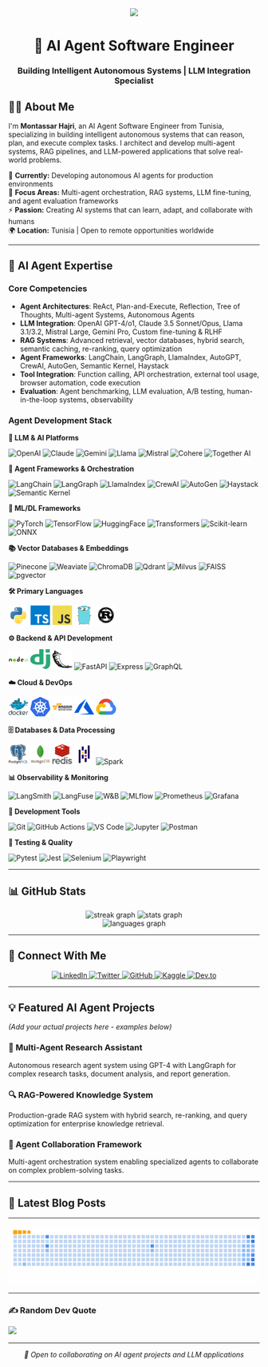 <div align="center">
  <img src="https://visitor-badge.laobi.icu/badge?page_id=MontaCoder.MontaCoder&" />
</div>

<h1 align="center">🤖 AI Agent Software Engineer</h1>

<h3 align="center">Building Intelligent Autonomous Systems | LLM Integration Specialist</h3>

###

## 👨‍💻 About Me

I'm **Montassar Hajri**, an AI Agent Software Engineer from Tunisia, specializing in building intelligent autonomous systems that can reason, plan, and execute complex tasks. I architect and develop multi-agent systems, RAG pipelines, and LLM-powered applications that solve real-world problems.

🔭 **Currently:** Developing autonomous AI agents for production environments  
🧠 **Focus Areas:** Multi-agent orchestration, RAG systems, LLM fine-tuning, and agent evaluation frameworks  
⚡ **Passion:** Creating AI systems that can learn, adapt, and collaborate with humans  
🌍 **Location:** Tunisia | Open to remote opportunities worldwide

---

## 🚀 AI Agent Expertise

### Core Competencies
- **Agent Architectures**: ReAct, Plan-and-Execute, Reflection, Tree of Thoughts, Multi-agent Systems, Autonomous Agents
- **LLM Integration**: OpenAI GPT-4/o1, Claude 3.5 Sonnet/Opus, Llama 3.1/3.2, Mistral Large, Gemini Pro, Custom fine-tuning & RLHF
- **RAG Systems**: Advanced retrieval, vector databases, hybrid search, semantic caching, re-ranking, query optimization
- **Agent Frameworks**: LangChain, LangGraph, LlamaIndex, AutoGPT, CrewAI, AutoGen, Semantic Kernel, Haystack
- **Tool Integration**: Function calling, API orchestration, external tool usage, browser automation, code execution
- **Evaluation**: Agent benchmarking, LLM evaluation, A/B testing, human-in-the-loop systems, observability

### Agent Development Stack

**🤖 LLM & AI Platforms**
<p align="left">
  <img src="https://img.shields.io/badge/OpenAI-412991?style=for-the-badge&logo=openai&logoColor=white" alt="OpenAI"/>
  <img src="https://img.shields.io/badge/Anthropic_Claude-181818?style=for-the-badge&logo=anthropic&logoColor=white" alt="Claude"/>
  <img src="https://img.shields.io/badge/Google_Gemini-8E75B2?style=for-the-badge&logo=google&logoColor=white" alt="Gemini"/>
  <img src="https://img.shields.io/badge/Meta_Llama-0467DF?style=for-the-badge&logo=meta&logoColor=white" alt="Llama"/>
  <img src="https://img.shields.io/badge/Mistral_AI-FF7000?style=for-the-badge&logo=mistral&logoColor=white" alt="Mistral"/>
  <img src="https://img.shields.io/badge/Cohere-39594D?style=for-the-badge&logo=cohere&logoColor=white" alt="Cohere"/>
  <img src="https://img.shields.io/badge/Together_AI-000000?style=for-the-badge" alt="Together AI"/>
</p>

**🔗 Agent Frameworks & Orchestration**
<p align="left">
  <img src="https://img.shields.io/badge/LangChain-1C3C3C?style=for-the-badge&logo=langchain&logoColor=white" alt="LangChain"/>
  <img src="https://img.shields.io/badge/LangGraph-2C5F2D?style=for-the-badge&logo=langchain&logoColor=white" alt="LangGraph"/>
  <img src="https://img.shields.io/badge/LlamaIndex-3B82F6?style=for-the-badge" alt="LlamaIndex"/>
  <img src="https://img.shields.io/badge/CrewAI-FF6B35?style=for-the-badge" alt="CrewAI"/>
  <img src="https://img.shields.io/badge/AutoGen-0078D4?style=for-the-badge&logo=microsoft&logoColor=white" alt="AutoGen"/>
  <img src="https://img.shields.io/badge/Haystack-1D1E3C?style=for-the-badge" alt="Haystack"/>
  <img src="https://img.shields.io/badge/Semantic_Kernel-5E5E5E?style=for-the-badge&logo=microsoft&logoColor=white" alt="Semantic Kernel"/>
</p>

**🧠 ML/DL Frameworks**
<p align="left">
  <img src="https://img.shields.io/badge/PyTorch-EE4C2C?style=for-the-badge&logo=pytorch&logoColor=white" alt="PyTorch"/>
  <img src="https://img.shields.io/badge/TensorFlow-FF6F00?style=for-the-badge&logo=tensorflow&logoColor=white" alt="TensorFlow"/>
  <img src="https://img.shields.io/badge/HuggingFace-FFD21E?style=for-the-badge&logo=huggingface&logoColor=black" alt="HuggingFace"/>
  <img src="https://img.shields.io/badge/Transformers-FFD21E?style=for-the-badge&logo=huggingface&logoColor=black" alt="Transformers"/>
  <img src="https://img.shields.io/badge/scikit--learn-F7931E?style=for-the-badge&logo=scikitlearn&logoColor=white" alt="Scikit-learn"/>
  <img src="https://img.shields.io/badge/ONNX-005CED?style=for-the-badge&logo=onnx&logoColor=white" alt="ONNX"/>
</p>

**📚 Vector Databases & Embeddings**
<p align="left">
  <img src="https://img.shields.io/badge/Pinecone-000000?style=for-the-badge&logo=pinecone&logoColor=white" alt="Pinecone"/>
  <img src="https://img.shields.io/badge/Weaviate-00C853?style=for-the-badge" alt="Weaviate"/>
  <img src="https://img.shields.io/badge/ChromaDB-FF6F61?style=for-the-badge" alt="ChromaDB"/>
  <img src="https://img.shields.io/badge/Qdrant-24386C?style=for-the-badge" alt="Qdrant"/>
  <img src="https://img.shields.io/badge/Milvus-00A1E0?style=for-the-badge" alt="Milvus"/>
  <img src="https://img.shields.io/badge/FAISS-0467DF?style=for-the-badge&logo=meta&logoColor=white" alt="FAISS"/>
  <img src="https://img.shields.io/badge/pgvector-336791?style=for-the-badge&logo=postgresql&logoColor=white" alt="pgvector"/>
</p>

**🛠️ Primary Languages**
<p align="left">
  <img src="https://raw.githubusercontent.com/teamedwardforever/Readme-Generator/71f25dd8b98329b168142a6b782a107b75eab178/svg/Skills/Languages/python-original.svg" alt="Python" width="40" height="40"/>
  <img src="https://raw.githubusercontent.com/teamedwardforever/Readme-Generator/71f25dd8b98329b168142a6b782a107b75eab178/svg/Skills/Languages/typescript-original.svg" alt="TypeScript" width="40" height="40"/>
  <img src="https://raw.githubusercontent.com/teamedwardforever/Readme-Generator/71f25dd8b98329b168142a6b782a107b75eab178/svg/Skills/Languages/javascript-original.svg" alt="JavaScript" width="40" height="40"/>
  <img src="https://raw.githubusercontent.com/teamedwardforever/Readme-Generator/71f25dd8b98329b168142a6b782a107b75eab178/svg/Skills/Languages/go-original.svg" alt="Go" width="40" height="40"/>
  <img src="https://raw.githubusercontent.com/teamedwardforever/Readme-Generator/71f25dd8b98329b168142a6b782a107b75eab178/svg/Skills/Languages/rust-plain.svg" alt="Rust" width="40" height="40"/>
</p>

**⚙️ Backend & API Development**
<p align="left">
  <img src="https://raw.githubusercontent.com/teamedwardforever/Readme-Generator/71f25dd8b98329b168142a6b782a107b75eab178/svg/Skills/Backend/nodejs-original-wordmark.svg" alt="Node.js" width="40" height="40"/>
  <img src="https://raw.githubusercontent.com/teamedwardforever/Readme-Generator/71f25dd8b98329b168142a6b782a107b75eab178/svg/Skills/Framework/django.svg" alt="Django" width="40" height="40"/>
  <img src="https://raw.githubusercontent.com/teamedwardforever/Readme-Generator/71f25dd8b98329b168142a6b782a107b75eab178/svg/Skills/Framework/pocoo_flask-icon.svg" alt="Flask" width="40" height="40"/>
  <img src="https://img.shields.io/badge/FastAPI-009688?style=flat&logo=fastapi&logoColor=white" alt="FastAPI" width="60" height="40"/>
  <img src="https://img.shields.io/badge/Express-000000?style=flat&logo=express&logoColor=white" alt="Express" width="60" height="40"/>
  <img src="https://img.shields.io/badge/GraphQL-E10098?style=flat&logo=graphql&logoColor=white" alt="GraphQL" width="60" height="40"/>
</p>

**☁️ Cloud & DevOps**
<p align="left">
  <img src="https://raw.githubusercontent.com/teamedwardforever/Readme-Generator/71f25dd8b98329b168142a6b782a107b75eab178/svg/Skills/Devops/docker-original-wordmark.svg" alt="Docker" width="40" height="40"/>
  <img src="https://raw.githubusercontent.com/teamedwardforever/Readme-Generator/71f25dd8b98329b168142a6b782a107b75eab178/svg/Skills/Devops/kubernetes-icon.svg" alt="Kubernetes" width="40" height="40"/>
  <img src="https://raw.githubusercontent.com/teamedwardforever/Readme-Generator/71f25dd8b98329b168142a6b782a107b75eab178/svg/Skills/Devops/amazonwebservices-original-wordmark.svg" alt="AWS" width="40" height="40"/>
  <img src="https://raw.githubusercontent.com/teamedwardforever/Readme-Generator/71f25dd8b98329b168142a6b782a107b75eab178/svg/Skills/Devops/microsoft_azure-icon.svg" alt="Azure" width="40" height="40"/>
  <img src="https://raw.githubusercontent.com/teamedwardforever/Readme-Generator/71f25dd8b98329b168142a6b782a107b75eab178/svg/Skills/Devops/google_cloud-icon.svg" alt="GCP" width="40" height="40"/>
</p>

**🗄️ Databases & Data Processing**
<p align="left">
  <img src="https://raw.githubusercontent.com/teamedwardforever/Readme-Generator/71f25dd8b98329b168142a6b782a107b75eab178/svg/Skills/Database/postgresql-original-wordmark.svg" alt="PostgreSQL" width="40" height="40"/>
  <img src="https://raw.githubusercontent.com/teamedwardforever/Readme-Generator/71f25dd8b98329b168142a6b782a107b75eab178/svg/Skills/Database/mongodb-original-wordmark.svg" alt="MongoDB" width="40" height="40"/>
  <img src="https://raw.githubusercontent.com/teamedwardforever/Readme-Generator/71f25dd8b98329b168142a6b782a107b75eab178/svg/Skills/Database/redis-original-wordmark.svg" alt="Redis" width="40" height="40"/>
  <img src="https://raw.githubusercontent.com/teamedwardforever/Readme-Generator/71f25dd8b98329b168142a6b782a107b75eab178/svg/Skills/ML/pandas-original.svg" alt="Pandas" width="40" height="40"/>
  <img src="https://img.shields.io/badge/Apache_Spark-E25A1C?style=flat&logo=apachespark&logoColor=white" alt="Spark" width="60" height="40"/>
</p>

**📊 Observability & Monitoring**
<p align="left">
  <img src="https://img.shields.io/badge/LangSmith-1C3C3C?style=for-the-badge" alt="LangSmith"/>
  <img src="https://img.shields.io/badge/LangFuse-FF6B35?style=for-the-badge" alt="LangFuse"/>
  <img src="https://img.shields.io/badge/Weights_%26_Biases-FFBE00?style=for-the-badge&logo=weightsandbiases&logoColor=black" alt="W&B"/>
  <img src="https://img.shields.io/badge/MLflow-0194E2?style=for-the-badge&logo=mlflow&logoColor=white" alt="MLflow"/>
  <img src="https://img.shields.io/badge/Prometheus-E6522C?style=for-the-badge&logo=prometheus&logoColor=white" alt="Prometheus"/>
  <img src="https://img.shields.io/badge/Grafana-F46800?style=for-the-badge&logo=grafana&logoColor=white" alt="Grafana"/>
</p>

**🔧 Development Tools**
<p align="left">
  <img src="https://img.shields.io/badge/Git-F05032?style=for-the-badge&logo=git&logoColor=white" alt="Git"/>
  <img src="https://img.shields.io/badge/GitHub_Actions-2088FF?style=for-the-badge&logo=githubactions&logoColor=white" alt="GitHub Actions"/>
  <img src="https://img.shields.io/badge/VS_Code-007ACC?style=for-the-badge&logo=visualstudiocode&logoColor=white" alt="VS Code"/>
  <img src="https://img.shields.io/badge/Jupyter-F37626?style=for-the-badge&logo=jupyter&logoColor=white" alt="Jupyter"/>
  <img src="https://img.shields.io/badge/Postman-FF6C37?style=for-the-badge&logo=postman&logoColor=white" alt="Postman"/>
</p>

**🧪 Testing & Quality**
<p align="left">
  <img src="https://img.shields.io/badge/Pytest-0A9EDC?style=for-the-badge&logo=pytest&logoColor=white" alt="Pytest"/>
  <img src="https://img.shields.io/badge/Jest-C21325?style=for-the-badge&logo=jest&logoColor=white" alt="Jest"/>
  <img src="https://img.shields.io/badge/Selenium-43B02A?style=for-the-badge&logo=selenium&logoColor=white" alt="Selenium"/>
  <img src="https://img.shields.io/badge/Playwright-2EAD33?style=for-the-badge&logo=playwright&logoColor=white" alt="Playwright"/>
</p>

---

## 📊 GitHub Stats

<div align="center">
  <img src="https://streak-stats.demolab.com?user=MontaCoder&locale=en&mode=daily&theme=gruvbox&hide_border=true&border_radius=5&order=3" height="220" alt="streak graph" />
  <img src="https://github-readme-stats.vercel.app/api?username=MontaCoder&show_icons=true&theme=gruvbox&hide_border=true&border_radius=5" height="220" alt="stats graph" />
</div>

<div align="center">
  <img src="https://github-readme-stats.vercel.app/api/top-langs/?username=MontaCoder&layout=compact&theme=gruvbox&hide_border=true&border_radius=5" alt="languages graph" />
</div>

---

## 🔗 Connect With Me

<div align="center">
  <a href="https://linkedin.com/in/montassarhajri" target="_blank">
    <img src="https://img.shields.io/badge/LinkedIn-0077B5?style=for-the-badge&logo=linkedin&logoColor=white" alt="LinkedIn"/>
  </a>
  <a href="https://twitter.com/MontassarHajri_" target="_blank">
    <img src="https://img.shields.io/badge/Twitter-1DA1F2?style=for-the-badge&logo=twitter&logoColor=white" alt="Twitter"/>
  </a>
  <a href="https://github.com/MontaCoder" target="_blank">
    <img src="https://img.shields.io/badge/GitHub-100000?style=for-the-badge&logo=github&logoColor=white" alt="GitHub"/>
  </a>
  <a href="https://kaggle.com/MontaCoder" target="_blank">
    <img src="https://img.shields.io/badge/Kaggle-20BEFF?style=for-the-badge&logo=kaggle&logoColor=white" alt="Kaggle"/>
  </a>
  <a href="https://dev.to/MontaCoder" target="_blank">
    <img src="https://img.shields.io/badge/dev.to-0A0A0A?style=for-the-badge&logo=devdotto&logoColor=white" alt="Dev.to"/>
  </a>
</div>

---

## 💡 Featured AI Agent Projects

*(Add your actual projects here - examples below)*

### 🎯 Multi-Agent Research Assistant
Autonomous research agent system using GPT-4 with LangGraph for complex research tasks, document analysis, and report generation.

### 🔍 RAG-Powered Knowledge System
Production-grade RAG system with hybrid search, re-ranking, and query optimization for enterprise knowledge retrieval.

### 🤝 Agent Collaboration Framework
Multi-agent orchestration system enabling specialized agents to collaborate on complex problem-solving tasks.

---

## 📝 Latest Blog Posts
<!-- BLOG-POST-LIST:START -->
<!-- BLOG-POST-LIST:END -->

---

![snake gif](https://github.com/MontaCoder/MontaCoder/blob/output/github-contribution-grid-snake.gif)

---

### ✍️ Random Dev Quote
![](https://quotes-github-readme.vercel.app/api?type=horizontal&theme=gruvbox)

---

<div align="center">
  <i>💬 Open to collaborating on AI agent projects and LLM applications</i>
</div>
